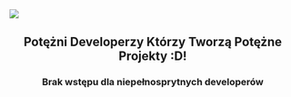 <img src="https://raw.githubusercontent.com/SiusiakDevelopers/.github/main/profile/siusiak-developers-logo2.png">

## <p align="center">Potężni Developerzy Którzy Tworzą Potężne Projekty :D!
### <p align="center">Brak wstępu dla niepełnosprytnych developerów
